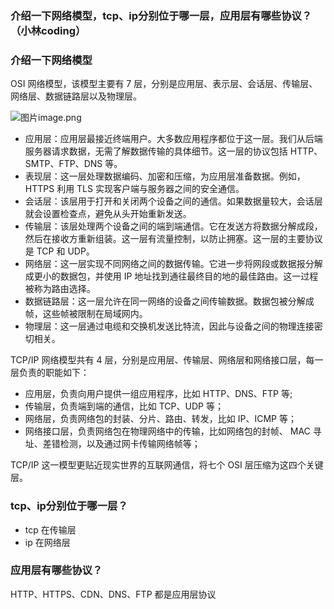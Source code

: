 ### 介绍一下网络模型，tcp、ip分别位于哪一层，应用层有哪些协议？（小林coding）

### 介绍一下网络模型

OSI 网络模型，该模型主要有 7 层，分别是应用层、表示层、会话层、传输层、网络层、数据链路层以及物理层。

![图片](D:/%E6%96%87%E4%BB%B6/typora%E5%9B%BE%E7%89%87/640.webp)image.png

- 应用层：应用层最接近终端用户。大多数应用程序都位于这一层。我们从后端服务器请求数据，无需了解数据传输的具体细节。这一层的协议包括 HTTP、SMTP、FTP、DNS 等。
- 表现层：这一层处理数据编码、加密和压缩，为应用层准备数据。例如，HTTPS 利用 TLS 实现客户端与服务器之间的安全通信。
- 会话层：该层用于打开和关闭两个设备之间的通信。如果数据量较大，会话层就会设置检查点，避免从头开始重新发送。
- 传输层：该层处理两个设备之间的端到端通信。它在发送方将数据分解成段，然后在接收方重新组装。这一层有流量控制，以防止拥塞。这一层的主要协议是 TCP 和 UDP。
- 网络层：这一层实现不同网络之间的数据传输。它进一步将网段或数据报分解成更小的数据包，并使用 IP 地址找到通往最终目的地的最佳路由。这一过程被称为路由选择。
- 数据链路层：这一层允许在同一网络的设备之间传输数据。数据包被分解成帧，这些帧被限制在局域网内。
- 物理层：这一层通过电缆和交换机发送比特流，因此与设备之间的物理连接密切相关。

TCP/IP 网络模型共有 4 层，分别是应用层、传输层、网络层和网络接口层，每一层负责的职能如下：

- 应用层，负责向用户提供一组应用程序，比如 HTTP、DNS、FTP 等;
- 传输层，负责端到端的通信，比如 TCP、UDP 等；
- 网络层，负责网络包的封装、分片、路由、转发，比如 IP、ICMP 等；
- 网络接口层，负责网络包在物理网络中的传输，比如网络包的封帧、 MAC 寻址、差错检测，以及通过网卡传输网络帧等；

TCP/IP 这一模型更贴近现实世界的互联网通信，将七个 OSI 层压缩为这四个关键层。

### tcp、ip分别位于哪一层？

- tcp 在传输层
- ip 在网络层

### 应用层有哪些协议？

HTTP、HTTPS、CDN、DNS、FTP 都是应用层协议